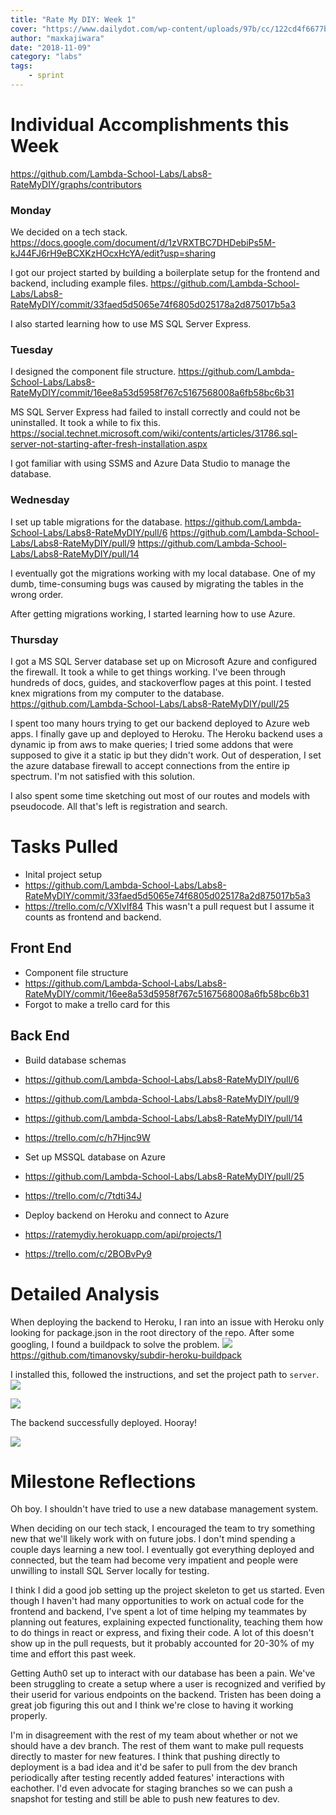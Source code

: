 ```yaml
---
title: "Rate My DIY: Week 1"
cover: "https://www.dailydot.com/wp-content/uploads/97b/cc/122cd4f6677bc912-2048x1024.jpg"
author: "maxkajiwara"
date: "2018-11-09"
category: "labs"
tags:
    - sprint
---
```

# Individual Accomplishments this Week

https://github.com/Lambda-School-Labs/Labs8-RateMyDIY/graphs/contributors

### Monday
We decided on a tech stack.
https://docs.google.com/document/d/1zVRXTBC7DHDebiPs5M-kJ44FJ6rH9eBCXKzHOcxHcYA/edit?usp=sharing

I got our project started by building a boilerplate setup for the frontend and backend, including example files.
https://github.com/Lambda-School-Labs/Labs8-RateMyDIY/commit/33faed5d5065e74f6805d025178a2d875017b5a3

I also started learning how to use MS SQL Server Express.

### Tuesday
I designed the component file structure.
https://github.com/Lambda-School-Labs/Labs8-RateMyDIY/commit/16ee8a53d5958f767c5167568008a6fb58bc6b31

MS SQL Server Express had failed to install correctly and could not be uninstalled. It took a while to fix this.
https://social.technet.microsoft.com/wiki/contents/articles/31786.sql-server-not-starting-after-fresh-installation.aspx

I got familiar with using SSMS and Azure Data Studio to manage the database.

### Wednesday
I set up table migrations for the database.
https://github.com/Lambda-School-Labs/Labs8-RateMyDIY/pull/6
https://github.com/Lambda-School-Labs/Labs8-RateMyDIY/pull/9
https://github.com/Lambda-School-Labs/Labs8-RateMyDIY/pull/14

I eventually got the migrations working with my local database. One of my dumb, time-consuming bugs was caused by migrating the tables in the wrong order.

After getting migrations working, I started learning how to use Azure.

### Thursday
I got a MS SQL Server database set up on Microsoft Azure and configured the firewall. It took a while to get things working. I've been through hundreds of docs, guides, and stackoverflow pages at this point. I tested knex migrations from my computer to the database.
https://github.com/Lambda-School-Labs/Labs8-RateMyDIY/pull/25

I spent too many hours trying to get our backend deployed to Azure web apps. I finally gave up and deployed to Heroku. The Heroku backend uses a dynamic ip from aws to make queries; I tried some addons that were supposed to give it a static ip but they didn't work. Out of desperation, I set the azure database firewall to accept connections from the entire ip spectrum. I'm not satisfied with this solution.

I also spent some time sketching out most of our routes and models with pseudocode. All that's left is registration and search.

# Tasks Pulled

- Inital project setup
 - https://github.com/Lambda-School-Labs/Labs8-RateMyDIY/commit/33faed5d5065e74f6805d025178a2d875017b5a3
 - https://trello.com/c/VXlvIf84
This wasn't a pull request but I assume it counts as frontend and backend.

## Front End
- Component file structure
 - https://github.com/Lambda-School-Labs/Labs8-RateMyDIY/commit/16ee8a53d5958f767c5167568008a6fb58bc6b31
 - Forgot to make a trello card for this

## Back End
- Build database schemas
 - https://github.com/Lambda-School-Labs/Labs8-RateMyDIY/pull/6
 - https://github.com/Lambda-School-Labs/Labs8-RateMyDIY/pull/9
 - https://github.com/Lambda-School-Labs/Labs8-RateMyDIY/pull/14
 - https://trello.com/c/h7Hjnc9W


- Set up MSSQL database on Azure
 - https://github.com/Lambda-School-Labs/Labs8-RateMyDIY/pull/25
 - https://trello.com/c/7tdti34J


- Deploy backend on Heroku and connect to Azure
 - https://ratemydiy.herokuapp.com/api/projects/1
 - https://trello.com/c/2BOBvPy9


# Detailed Analysis
When deploying the backend to Heroku, I ran into an issue with Heroku only looking for package.json in the root directory of the repo. After some googling, I found a buildpack to solve the problem.
![](https://i.imgur.com/cdLOtd4.png)
https://github.com/timanovsky/subdir-heroku-buildpack


I installed this, followed the instructions, and set the project path to `server`.
![](https://i.imgur.com/QSatD6c.png)

![](https://i.imgur.com/kshw6E4.png)

The backend successfully deployed. Hooray!

![](https://i.imgur.com/fRphdhO.png)

# Milestone Reflections
Oh boy. I shouldn't have tried to use a new database management system.

When deciding on our tech stack, I encouraged the team to try something new that we'll likely work with on future jobs. I don't mind spending a couple days learning a new tool. I eventually got everything deployed and connected, but the team had become very impatient and people were unwilling to install SQL Server locally for testing.

I think I did a good job setting up the project skeleton to get us started. Even though I haven't had many opportunities to work on actual code for the frontend and backend, I've spent a lot of time helping my teammates by planning out features, explaining expected functionality, teaching them how to do things in react or express, and fixing their code. A lot of this doesn't show up in the pull requests, but it probably accounted for 20-30% of my time and effort this past week.

Getting Auth0 set up to interact with our database has been a pain. We've been struggling to create a setup where a user is recognized and verified by their userid for various endpoints on the backend. Tristen has been doing a great job figuring this out and I think we're close to having it working properly.

I'm in disagreement with the rest of my team about whether or not we should have a dev branch. The rest of them want to make pull requests directly to master for new features. I think that pushing directly to deployment is a bad idea and it'd be safer to pull from the dev branch periodically after testing recently added features' interactions with eachother. I'd even advocate for staging branches so we can push a snapshot for testing and still be able to push new features to dev.